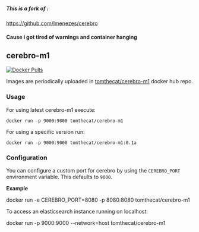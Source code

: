 ##### This is a fork of :
https://github.com/lmenezes/cerebro
#### Cause i got tired of warnings and container hanging
####
cerebro-m1
--------------

[![Docker Pulls](https://img.shields.io/docker/pulls/lmenezes/cerebro.svg)](https://hub.docker.com/r/lmenezes/cerebro)

Images are periodically uploaded in [tomthecat/cerebro-m1](https://hub.docker.com/r/tomthecat/cerebro-m1/) docker hub repo.

### Usage

For using latest cerebro-m1 execute:

```
docker run -p 9000:9000 tomthecat/cerebro-m1
```

For using a specific version run:

```
docker run -p 9000:9000 tomthecat/cerebro-m1:0.1a 
```

### Configuration

You can configure a custom port for cerebro by using the `CEREBRO_PORT` environment variable. This defaults to `9000`.

**Example**

docker run -e CEREBRO_PORT=8080 -p 8080:8080 tomthecat/cerebro-m1

To access an elasticsearch instance running on localhost:

docker run -p 9000:9000 --network=host tomthecat/cerebro-m1
